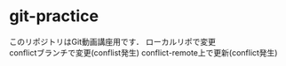 # git-practice
このリポジトリはGit動画講座用です．
ローカルリポで変更  
conflictブランチで変更(conflist発生)
conflict-remote上で更新(conflict発生)
